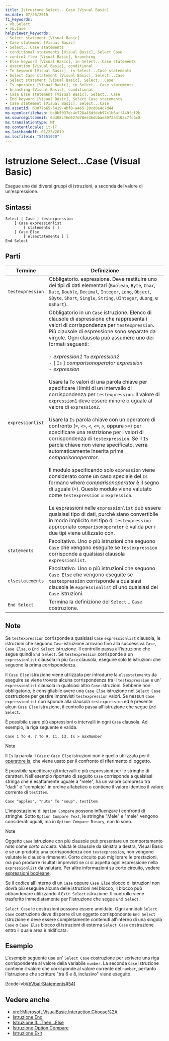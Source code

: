 ```yaml
---
title: Istruzione Select...Case (Visual Basic)
ms.date: 07/20/2015
f1_keywords:
- vb.Select
- vb.Case
helpviewer_keywords:
- Select statement [Visual Basic]
- Case statement [Visual Basic]
- Select...Case statements
- conditional statements [Visual Basic], Select Case
- control flow [Visual Basic], branching
- Else keyword [Visual Basic], in Select...Case statements
- execution [Visual Basic], conditional
- To keyword [Visual Basic], in Select...Case statements
- Select Case statement [Visual Basic], Select...Case
- Select statement [Visual Basic], Select...Case
- Is operator [Visual Basic], in Select...Case statements
- branching [Visual Basic], conditional
- Case Else statement [Visual Basic], Select...Case
- End keyword [Visual Basic], Select Case statements
- Case statement [Visual Basic], Select...Case
ms.assetid: 68877b65-5419-4bf0-a465-20cd0e4c7d44
ms.openlocfilehash: bc0b5037dc4e728a45dfdeb97c1b6aff449fcf2b
ms.sourcegitcommit: 6b308cf6d627d78ee36dbbae8972a310ac7fd6c8
ms.translationtype: MT
ms.contentlocale: it-IT
ms.lasthandoff: 01/23/2019
ms.locfileid: "54551020"
---
```

# <a name="selectcase-statement-visual-basic"></a>Istruzione Select...Case (Visual Basic)
Esegue uno dei diversi gruppi di istruzioni, a seconda del valore di un'espressione.  
  
## <a name="syntax"></a>Sintassi  
  
```  
Select [ Case ] testexpression  
    [ Case expressionlist  
        [ statements ] ]  
    [ Case Else  
        [ elsestatements ] ]  
End Select  
```  
  
## <a name="parts"></a>Parti  
  
|Termine|Definizione|  
|---|---|  
|`testexpression`|Obbligatorio. espressione. Deve restituire uno dei tipi di dati elementari (`Boolean`, `Byte`, `Char`, `Date`, `Double`, `Decimal`, `Integer`, `Long`, `Object`, `SByte`, `Short`, `Single`, `String`, `UInteger`, `ULong`, e `UShort`).|  
|`expressionlist`|Obbligatorio in un `Case` istruzione. Elenco di clausole di espressione che rappresenta i valori di corrispondenza per `testexpression`. Più clausole di espressione sono separate da virgole. Ogni clausola può assumere uno dei formati seguenti:<br /><br /> -   *expression1* `To` *expression2*<br />-   [ `Is` ] *comparisonoperator* *expression*<br />-   *expression*<br /><br /> Usare la `To` valori di una parola chiave per specificare i limiti di un intervallo di corrispondenza per `testexpression`. Il valore di `expression1` deve essere minore o uguale al valore di `expression2`.<br /><br /> Usare la `Is` parola chiave con un operatore di confronto (`=`, `<>`, `<`, `<=`, `>`, oppure `>=`) per specificare una restrizione per i valori di corrispondenza di `testexpression`. Se il `Is` parola chiave non viene specificato, verrà automaticamente inserita prima *comparisonoperator*.<br /><br /> Il modulo specificando solo `expression` viene considerato come un caso speciale del `Is` formano where *comparisonoperator* è il segno di uguale (`=`). Questo modulo viene valutato come `testexpression`  =  `expression`.<br /><br /> Le espressioni nelle `expressionlist` può essere qualsiasi tipo di dati, purché siano convertibile in modo implicito nel tipo di `testexpression` appropriato `comparisonoperator` è valida per i due tipi viene utilizzato con.|  
|`statements`|Facoltativo. Uno o più istruzioni che seguono `Case` che vengono eseguite se `testexpression` corrisponde a qualsiasi clausola `expressionlist`.|  
|`elsestatements`|Facoltativo. Uno o più istruzioni che seguono `Case Else` che vengono eseguite se `testexpression` corrisponde a qualsiasi clausola le `expressionlist` di uno qualsiasi del `Case` istruzioni.|  
|`End Select`|Termina la definizione del `Select`... `Case` costruzione.|  
  
## <a name="remarks"></a>Note  
 Se `testexpression` corrisponde a qualsiasi `Case` `expressionlist` clausola, le istruzioni che seguono `Case` istruzione arrivano fino alla successiva `Case`, `Case Else`, o `End Select` istruzione. Il controllo passa all'istruzione che segue quindi `End Select`. Se `testexpression` corrisponde a un `expressionlist` clausola in più `Case` clausola, eseguire solo le istruzioni che seguono la prima corrispondenza.  
  
 Il `Case Else` istruzione viene utilizzata per introdurre la `elsestatements` da eseguire se viene trovata alcuna corrispondenza tra il `testexpression` e un' `expressionlist` clausola in qualsiasi altro `Case` istruzioni. Sebbene non obbligatorio, è consigliabile avere una `Case Else` istruzione nel `Select Case` costruzione per gestire imprevisti `testexpression` valori. Se nessun `Case` `expressionlist` corrisponde alla clausola `testexpression` ed è presente alcun `Case Else` istruzione, il controllo passa all'istruzione che segue `End Select`.  
  
 È possibile usare più espressioni o intervalli in ogni `Case` clausola. Ad esempio, la riga seguente è valida.  
  
 `Case 1 To 4, 7 To 9, 11, 13, Is > maxNumber`  
  
> [!NOTE]
>  Il `Is` la parola il `Case` e `Case Else` istruzioni non è quello utilizzato per il [operatore Is](../../../visual-basic/language-reference/operators/is-operator.md), che viene usato per il confronto di riferimento di oggetto.  
  
 È possibile specificare gli intervalli e più espressioni per le stringhe di caratteri. Nell'esempio riportato di seguito `Case` corrisponde a qualsiasi stringa che è esattamente uguale a "mele", ha un valore compreso tra "dadi" e "completo" in ordine alfabetico o contiene il valore identico il valore corrente di `testItem`.  
  
 `Case "apples", "nuts" To "soup", testItem`  
  
 L'impostazione di `Option Compare` possono influenzare i confronti di stringhe. Sotto `Option Compare Text`, le stringhe "Mele" e "mele" vengono considerati uguali, ma in `Option Compare Binary`, non lo sono.  
  
> [!NOTE]
>  Oggetto `Case` istruzione con più clausole può presentare un comportamento noto come *corto circuito*. Valuta le clausole da sinistra a destra, Visual Basic e se un prodotto una corrispondenza con `testexpression`, non vengono valutate le clausole rimanenti. Corto circuito può migliorare le prestazioni, ma può produrre risultati imprevisti se ci si aspetta ogni espressione nella `expressionlist` da valutare. Per altre informazioni su corto circuito, vedere [espressioni booleane](../../../visual-basic/programming-guide/language-features/operators-and-expressions/boolean-expressions.md).  
  
 Se il codice all'interno di un `Case` oppure `Case Else` blocco di istruzioni non dovrà più eseguire alcuna delle istruzioni nel blocco, il blocco può abbandonare utilizzando il `Exit Select` istruzione. Il controllo viene trasferito immediatamente per l'istruzione che segue `End Select`.  
  
 `Select Case` le costruzioni possono essere annidate. Ogni annidati `Select Case` costruzione deve disporre di un oggetto corrispondente `End Select` istruzione e deve essere completamente contenuti all'interno di una singola `Case` o `Case Else` blocco di istruzioni di esterna `Select Case` costruzione entro il quale area è nidificata.  
  
## <a name="example"></a>Esempio  
 L'esempio seguente usa un' `Select Case` costruzione per scrivere una riga corrispondente al valore della variabile `number`. La seconda `Case` istruzione contiene il valore che corrisponde al valore corrente del `number`, pertanto l'istruzione che scritture "tra 6 e 8, inclusivo" viene eseguito.  
  
 [!code-vb[VbVbalrStatements#54](../../../visual-basic/language-reference/error-messages/codesnippet/VisualBasic/select-case-statement_1.vb)]  
  
## <a name="see-also"></a>Vedere anche
- <xref:Microsoft.VisualBasic.Interaction.Choose%2A>
- [Istruzione End](../../../visual-basic/language-reference/statements/end-statement.md)
- [Istruzione If...Then...Else](../../../visual-basic/language-reference/statements/if-then-else-statement.md)
- [Istruzione Option Compare](../../../visual-basic/language-reference/statements/option-compare-statement.md)
- [Istruzione Exit](../../../visual-basic/language-reference/statements/exit-statement.md)
